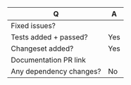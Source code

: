 <!--
Thanks for submitting a pull request! Before making a PR, please read our contributing guidelines
https://github.com/finos/legend-studio/blob/master/CONTRIBUTING.md

:tada: Please fill out the summary table and read through the instructions.
-->

| Q                       | A                                |
| ----------------------- | -------------------------------- |
| Fixed issues?           | <!-- e.g. Fixes #1, Fixes #2 --> |
| Tests added + passed?   | Yes                              |
| Changeset added?        | Yes                              |
| Documentation PR link   |                                  |
| Any dependency changes? | No                               |

<!--
Summary fill-out guides:

- Test: https://github.com/finos/legend-studio/blob/master/docs/test-strategy.md
- Changeset: https://github.com/finos/legend-studio/blob/master/CONTRIBUTING.md#changeset
- Documentation: Link to a PR from https://github.com/finos/legend repo
- Dependency: https://github.com/finos/legend-studio/blob/master/docs/dependencies.md

NOTE: For component/style changes: Please check out our style guide https://github.com/finos/legend-studio/tree/master/docs/ux. Also PR involving UX/UI might take more time to discuss and review.

Last but not least, describe your changes below in as much detail as possible in the space below :tada:
-->
